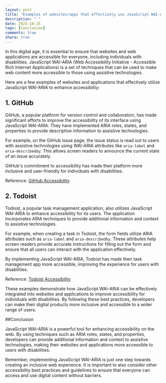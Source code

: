 ```yaml
---
layout: post
title: "Examples of websites/apps that effectively use JavaScript WAI-ARIA."
description: " "
date: 2023-10-25
tags: [Conclusion]
comments: true
share: true
---
```


In this digital age, it is essential to ensure that websites and web applications are accessible for everyone, including individuals with disabilities. JavaScript WAI-ARIA (Web Accessibility Initiative - Accessible Rich Internet Applications) is a set of techniques that can be used to make web content more accessible to those using assistive technologies.

Here are a few examples of websites and applications that effectively utilize JavaScript WAI-ARIA to enhance accessibility:

## 1. GitHub

GitHub, a popular platform for version control and collaboration, has made significant efforts to improve the accessibility of its interface using JavaScript WAI-ARIA. They have implemented ARIA roles, states, and properties to provide descriptive information to assistive technologies.

For example, on the GitHub issue page, the issue status is read out to users with assistive technologies using WAI-ARIA attributes like `aria-label` and `aria-describedby`. This allows screen readers to announce the current state of an issue accurately.

GitHub's commitment to accessibility has made their platform more inclusive and user-friendly for individuals with disabilities.

Reference: [GitHub Accessibility](https://docs.github.com/en/github/creating-cloning-and-archiving-repositories/creating-an-issue)

## 2. Todoist

Todoist, a popular task management application, also utilizes JavaScript WAI-ARIA to enhance accessibility for its users. The application incorporates ARIA techniques to provide additional information and context to assistive technologies.

For example, when creating a task in Todoist, the form fields utilize ARIA attributes such as `aria-label` and `aria-describedby`. These attributes help screen readers provide accurate instructions for filling out the form and ensure that all users can interact with the application effectively.

By implementing JavaScript WAI-ARIA, Todoist has made their task management app more accessible, improving the experience for users with disabilities.

Reference: [Todoist Accessibility](https://todoist.com/)

These examples demonstrate how JavaScript WAI-ARIA can be effectively integrated into websites and applications to improve accessibility for individuals with disabilities. By following these best practices, developers can make their digital products more inclusive and accessible to a wider range of users.

\#\#Conclusion

JavaScript WAI-ARIA is a powerful tool for enhancing accessibility on the web. By using techniques such as ARIA roles, states, and properties, developers can provide additional information and context to assistive technologies, making their websites and applications more accessible to users with disabilities.

Remember, implementing JavaScript WAI-ARIA is just one step towards creating an inclusive web experience. It is important to also consider other accessibility best practices and guidelines to ensure that everyone can access and use digital content without barriers.